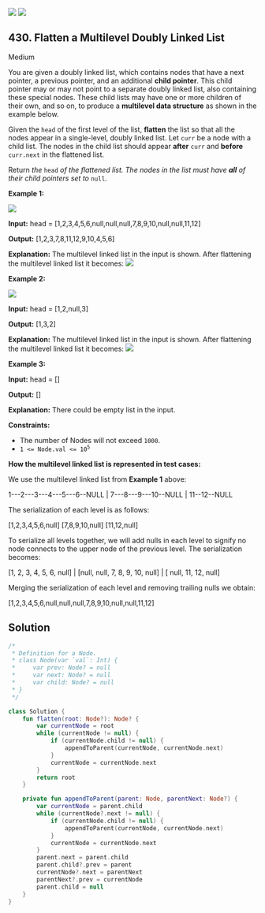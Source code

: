 [![](https://img.shields.io/github/stars/javadev/LeetCode-in-Kotlin?label=Stars&style=flat-square)](https://github.com/javadev/LeetCode-in-Kotlin)
[![](https://img.shields.io/github/forks/javadev/LeetCode-in-Kotlin?label=Fork%20me%20on%20GitHub%20&style=flat-square)](https://github.com/javadev/LeetCode-in-Kotlin/fork)

## 430\. Flatten a Multilevel Doubly Linked List

Medium

You are given a doubly linked list, which contains nodes that have a next pointer, a previous pointer, and an additional **child pointer**. This child pointer may or may not point to a separate doubly linked list, also containing these special nodes. These child lists may have one or more children of their own, and so on, to produce a **multilevel data structure** as shown in the example below.

Given the `head` of the first level of the list, **flatten** the list so that all the nodes appear in a single-level, doubly linked list. Let `curr` be a node with a child list. The nodes in the child list should appear **after** `curr` and **before** `curr.next` in the flattened list.

Return _the_ `head` _of the flattened list. The nodes in the list must have **all** of their child pointers set to_ `null`.

**Example 1:**

![](https://assets.leetcode.com/uploads/2021/11/09/flatten11.jpg)

**Input:** head = [1,2,3,4,5,6,null,null,null,7,8,9,10,null,null,11,12]

**Output:** [1,2,3,7,8,11,12,9,10,4,5,6]

**Explanation:** The multilevel linked list in the input is shown. After flattening the multilevel linked list it becomes: ![](https://assets.leetcode.com/uploads/2021/11/09/flatten12.jpg)

**Example 2:**

![](https://assets.leetcode.com/uploads/2021/11/09/flatten2.1jpg)

**Input:** head = [1,2,null,3]

**Output:** [1,3,2]

**Explanation:** The multilevel linked list in the input is shown. After flattening the multilevel linked list it becomes: ![](https://assets.leetcode.com/uploads/2021/11/24/list.jpg)

**Example 3:**

**Input:** head = []

**Output:** []

**Explanation:** There could be empty list in the input.

**Constraints:**

*   The number of Nodes will not exceed `1000`.
*   <code>1 <= Node.val <= 10<sup>5</sup></code>

**How the multilevel linked list is represented in test cases:**

We use the multilevel linked list from **Example 1** above:

1---2---3---4---5---6--NULL \| 7---8---9---10--NULL \| 11--12--NULL

The serialization of each level is as follows:

[1,2,3,4,5,6,null] [7,8,9,10,null] [11,12,null]

To serialize all levels together, we will add nulls in each level to signify no node connects to the upper node of the previous level. The serialization becomes:

[1, 2, 3, 4, 5, 6, null] \| [null, null, 7, 8, 9, 10, null] \| [ null, 11, 12, null]

Merging the serialization of each level and removing trailing nulls we obtain:

[1,2,3,4,5,6,null,null,null,7,8,9,10,null,null,11,12]

## Solution

```kotlin
/*
 * Definition for a Node.
 * class Node(var `val`: Int) {
 *     var prev: Node? = null
 *     var next: Node? = null
 *     var child: Node? = null
 * }
 */

class Solution {
    fun flatten(root: Node?): Node? {
        var currentNode = root
        while (currentNode != null) {
            if (currentNode.child != null) {
                appendToParent(currentNode, currentNode.next)
            }
            currentNode = currentNode.next
        }
        return root
    }

    private fun appendToParent(parent: Node, parentNext: Node?) {
        var currentNode = parent.child
        while (currentNode?.next != null) {
            if (currentNode.child != null) {
                appendToParent(currentNode, currentNode.next)
            }
            currentNode = currentNode.next
        }
        parent.next = parent.child
        parent.child?.prev = parent
        currentNode?.next = parentNext
        parentNext?.prev = currentNode
        parent.child = null
    }
}
```